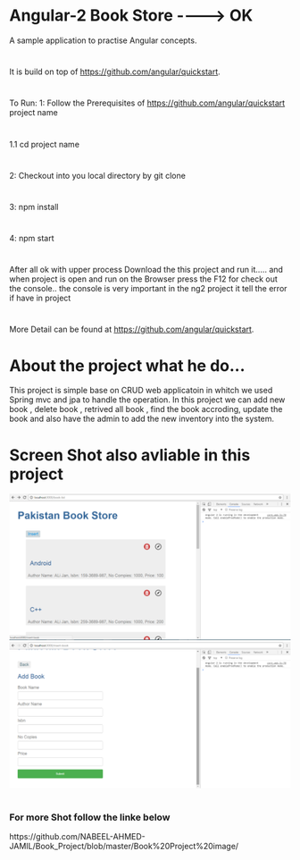 # Angular-2 Book Store ----> OK

A sample application to practise Angular concepts.
#
It is build on top of https://github.com/angular/quickstart.
#
To Run:
	1: 	Follow the Prerequisites of https://github.com/angular/quickstart project name
#
1.1 cd project name
#
2: 	Checkout into you local directory by git clone
#
3: 	npm install
#
4: 	npm start
#
After all ok with upper process Download the this project and run it.....
and when project is open and run on the Browser press the F12 for check out the console..
the console is very important in the ng2 project it tell the error if have in project
#	
More Detail can be found at https://github.com/angular/quickstart.
# About the project what he do...
This project is simple base on CRUD web applicatoin in whitch we used Spring mvc and jpa to handle the operation.
In this project we can add new book , delete book , retrived all book , find the book accroding, update the book
and also have the admin to add the new inventory into the system.
# Screen Shot also avliable in this project

![alt tag](https://github.com/NABEEL-AHMED-JAMIL/Book_Project/blob/master/Book%20Project%20image/Screenshot%20(317).png)
![alt tag](https://github.com/NABEEL-AHMED-JAMIL/Book_Project/blob/master/Book%20Project%20image/Screenshot%20(318).png)
#
<h3>For more Shot follow the linke below</h3>
https://github.com/NABEEL-AHMED-JAMIL/Book_Project/blob/master/Book%20Project%20image/
